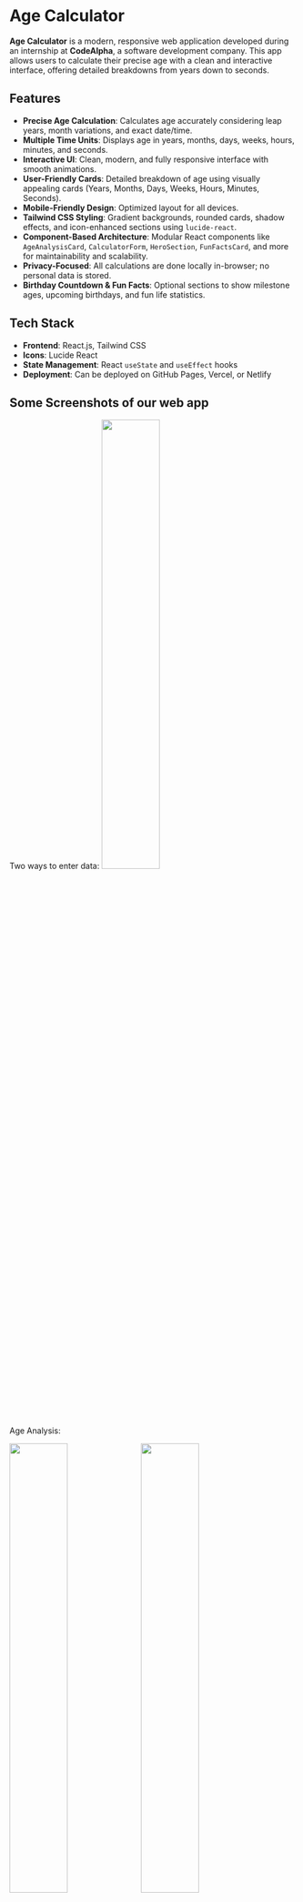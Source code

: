 # Age Calculator

**Age Calculator** is a modern, responsive web application developed during an internship at **CodeAlpha**, a software development company. This app allows users to calculate their precise age with a clean and interactive interface, offering detailed breakdowns from years down to seconds.

## Features

- **Precise Age Calculation**: Calculates age accurately considering leap years, month variations, and exact date/time.
- **Multiple Time Units**: Displays age in years, months, days, weeks, hours, minutes, and seconds.
- **Interactive UI**: Clean, modern, and fully responsive interface with smooth animations.
- **User-Friendly Cards**: Detailed breakdown of age using visually appealing cards (Years, Months, Days, Weeks, Hours, Minutes, Seconds).
- **Mobile-Friendly Design**: Optimized layout for all devices.
- **Tailwind CSS Styling**: Gradient backgrounds, rounded cards, shadow effects, and icon-enhanced sections using `lucide-react`.
- **Component-Based Architecture**: Modular React components like `AgeAnalysisCard`, `CalculatorForm`, `HeroSection`, `FunFactsCard`, and more for maintainability and scalability.
- **Privacy-Focused**: All calculations are done locally in-browser; no personal data is stored.
- **Birthday Countdown & Fun Facts**: Optional sections to show milestone ages, upcoming birthdays, and fun life statistics.

## Tech Stack

- **Frontend**: React.js, Tailwind CSS
- **Icons**: Lucide React
- **State Management**: React `useState` and `useEffect` hooks
- **Deployment**: Can be deployed on GitHub Pages, Vercel, or Netlify

## Some Screenshots of our web app

Two ways to enter data:
<img src="assets/Two-methods.PNG" width="45%">

Age Analysis:

<img src="assets/AgeAnalysis.png" width="45%">
<img src="assets/AgeAnalysis2.png" width="45%">

## Internship Context

This project was developed as part of an internship task at **CodeAlpha**, showcasing:

- Proficiency in **React.js component structuring**
- Creating **responsive layouts** with **Tailwind CSS**
- Building **interactive and user-friendly interfaces**
- Implementing **accurate calculations** with JavaScript

## Installation & Usage

1. Clone the repository:

git clone https://github.com/yourusername/age-calculator.git
cd Modern-Age-Calculator

2. Install dependencies:

npm install

3. Start the development server:

npm start

4. Open [http://localhost:3000](http://localhost:3000) to view the app in your browser.

## Contribution

Contributions are welcome! Feel free to open issues or submit pull requests for improvements.

## Auther

Rimsha Arshad
GitHub: https://github.com/Rimsha-Codes
